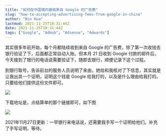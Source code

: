 ```yaml
---
title: "如何在中国境内接收来自 Google 的广告费"
slug: "how-to-accepting-advertising-fees-from-google-in-china"
author: "Bin Hua"
lastmod: 2021-11-25T10:31:44Z
date: 2021-11-25T10:31:44Z
tags: ["Google", "Admob", "Adsense", "Adwards"]
---
```


其实很多年前开始，每个月都陆续收到来自 Google 的广告费，除了第一次收钱去银行验证了下，后面都正常自动入账。但本月 21 日收到 Google 付款的邮件后，今天接到了银行的电话说需要验证下，随即去银行，顺便记录下这个过程。

到银行取号，告诉前台的服务人员说明了来由，她给和我核对了下信息，其实就是让我出具一个证明，证明这个钱是 Google 给我打的，以及是什么理由给我打的。只要给他们提供这份文件即可。

![](https://storage.tourcoder.com/tcblog/how-to-accept-advertising-fees-from-google-in-china-002.jpg)

下载地址是，点结算单的那个链接即可，如下图

![](https://storage.tourcoder.com/tcblog/how-to-accept-advertising-fees-from-google-in-china-001.jpg)

2021年11月27日更新：一早银行来电话说，还需要我手写一个证明给他们。补充了手写证明，等待。
